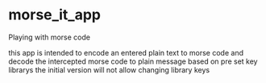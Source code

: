 # morse_it_app
Playing with morse code 

this app is intended to encode an entered plain text to morse code and decode the intercepted morse code to plain message 
based on pre set key librarys 
the initial version will not allow changing library keys

